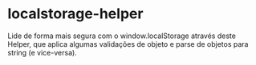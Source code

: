 # localstorage-helper
Lide de forma mais segura com o window.localStorage através deste Helper, que aplica algumas validações de objeto e parse de objetos para string (e vice-versa).
